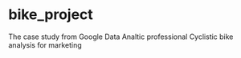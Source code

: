 # bike_project
The case study from Google Data Analtic professional Cyclistic bike analysis for marketing
